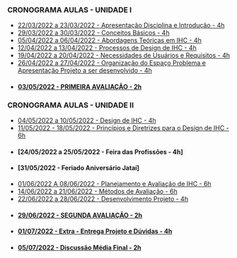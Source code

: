 ### CRONOGRAMA AULAS - UNIDADE I
- [22/03/2022 a 23/03/2022 - Apresentação Disciplina e Introdução - 4h](aula01.md)
- [29/03/2022 a 30/03/2022 - Conceitos Básicos - 4h]()
- [05/04/2022 a 06/04/2022 - Abordagens Teóricas em IHC - 4h]()
- [12/04/2022 a 13/04/2022 - Processos de Design de IHC - 4h]()
- [19/04/2022 a 20/04/2022 - Necessidades de Usuários e Requisitos - 4h]()
- [26/04/2022 a 27/04/2022 - Organização do Espaço Problema e Apresentação Projeto a ser desenvolvido - 4h]()
- #### [03/05/2022 - PRIMEIRA AVALIAÇÃO - 2h]()
### CRONOGRAMA AULAS - UNIDADE II
- [04/05/2022 a 10/05/2022 - Design de IHC - 4h]()
- [11/05/2022 - 18/05/2022 - Princípios e Diretrizes para o Design de IHC - 6h]()
- #### [24/05/2022 a 25/05/2022 - Feira das Profissões - 4h]
- #### [31/05/2022 - Feriado Aniversário Jataí]
- [01/06/2022 A 08/06/2022 - Planejamento e Avaliação de IHC - 6h]()
- [14/06/2022 a 21/06/2022 - Métodos de Avaliação - 6h]()
- [22/06/2022 a 28/06/2022 - Desenvolvimento Projeto - 4h]()
- #### [29/06/2022 - SEGUNDA AVALIAÇÃO - 2h]()
- #### [01/07/2022 - Extra - Entrega Projeto e Dúvidas - 4h]()
- #### [05/07/2022 - Discussão Média Final - 2h]()
